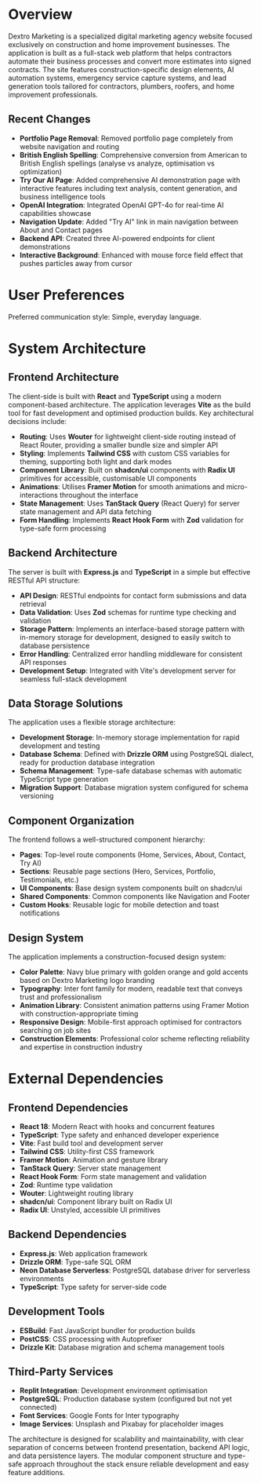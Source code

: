 # Overview

Dextro Marketing is a specialized digital marketing agency website focused exclusively on construction and home improvement businesses. The application is built as a full-stack web platform that helps contractors automate their business processes and convert more estimates into signed contracts. The site features construction-specific design elements, AI automation systems, emergency service capture systems, and lead generation tools tailored for contractors, plumbers, roofers, and home improvement professionals.

## Recent Changes

- **Portfolio Page Removal**: Removed portfolio page completely from website navigation and routing
- **British English Spelling**: Comprehensive conversion from American to British English spellings (analyse vs analyze, optimisation vs optimization)
- **Try Our AI Page**: Added comprehensive AI demonstration page with interactive features including text analysis, content generation, and business intelligence tools
- **OpenAI Integration**: Integrated OpenAI GPT-4o for real-time AI capabilities showcase
- **Navigation Update**: Added "Try AI" link in main navigation between About and Contact pages
- **Backend API**: Created three AI-powered endpoints for client demonstrations
- **Interactive Background**: Enhanced with mouse force field effect that pushes particles away from cursor

# User Preferences

Preferred communication style: Simple, everyday language.

# System Architecture

## Frontend Architecture
The client-side is built with **React** and **TypeScript** using a modern component-based architecture. The application leverages **Vite** as the build tool for fast development and optimised production builds. Key architectural decisions include:

- **Routing**: Uses **Wouter** for lightweight client-side routing instead of React Router, providing a smaller bundle size and simpler API
- **Styling**: Implements **Tailwind CSS** with custom CSS variables for theming, supporting both light and dark modes
- **Component Library**: Built on **shadcn/ui** components with **Radix UI** primitives for accessible, customisable UI components
- **Animations**: Utilises **Framer Motion** for smooth animations and micro-interactions throughout the interface
- **State Management**: Uses **TanStack Query** (React Query) for server state management and API data fetching
- **Form Handling**: Implements **React Hook Form** with **Zod** validation for type-safe form processing

## Backend Architecture
The server is built with **Express.js** and **TypeScript** in a simple but effective RESTful API structure:

- **API Design**: RESTful endpoints for contact form submissions and data retrieval
- **Data Validation**: Uses **Zod** schemas for runtime type checking and validation
- **Storage Pattern**: Implements an interface-based storage pattern with in-memory storage for development, designed to easily switch to database persistence
- **Error Handling**: Centralized error handling middleware for consistent API responses
- **Development Setup**: Integrated with Vite's development server for seamless full-stack development

## Data Storage Solutions
The application uses a flexible storage architecture:

- **Development Storage**: In-memory storage implementation for rapid development and testing
- **Database Schema**: Defined with **Drizzle ORM** using PostgreSQL dialect, ready for production database integration
- **Schema Management**: Type-safe database schemas with automatic TypeScript type generation
- **Migration Support**: Database migration system configured for schema versioning

## Component Organization
The frontend follows a well-structured component hierarchy:

- **Pages**: Top-level route components (Home, Services, About, Contact, Try AI)
- **Sections**: Reusable page sections (Hero, Services, Portfolio, Testimonials, etc.)
- **UI Components**: Base design system components built on shadcn/ui
- **Shared Components**: Common components like Navigation and Footer
- **Custom Hooks**: Reusable logic for mobile detection and toast notifications

## Design System
The application implements a construction-focused design system:

- **Color Palette**: Navy blue primary with golden orange and gold accents based on Dextro Marketing logo branding
- **Typography**: Inter font family for modern, readable text that conveys trust and professionalism
- **Animation Library**: Consistent animation patterns using Framer Motion with construction-appropriate timing
- **Responsive Design**: Mobile-first approach optimised for contractors searching on job sites
- **Construction Elements**: Professional color scheme reflecting reliability and expertise in construction industry

# External Dependencies

## Frontend Dependencies
- **React 18**: Modern React with hooks and concurrent features
- **TypeScript**: Type safety and enhanced developer experience
- **Vite**: Fast build tool and development server
- **Tailwind CSS**: Utility-first CSS framework
- **Framer Motion**: Animation and gesture library  
- **TanStack Query**: Server state management
- **React Hook Form**: Form state management and validation
- **Zod**: Runtime type validation
- **Wouter**: Lightweight routing library
- **shadcn/ui**: Component library built on Radix UI
- **Radix UI**: Unstyled, accessible UI primitives

## Backend Dependencies
- **Express.js**: Web application framework
- **Drizzle ORM**: Type-safe SQL ORM
- **Neon Database Serverless**: PostgreSQL database driver for serverless environments
- **TypeScript**: Type safety for server-side code

## Development Tools
- **ESBuild**: Fast JavaScript bundler for production builds
- **PostCSS**: CSS processing with Autoprefixer
- **Drizzle Kit**: Database migration and schema management tools

## Third-Party Services
- **Replit Integration**: Development environment optimisation
- **PostgreSQL**: Production database system (configured but not yet connected)
- **Font Services**: Google Fonts for Inter typography
- **Image Services**: Unsplash and Pixabay for placeholder images

The architecture is designed for scalability and maintainability, with clear separation of concerns between frontend presentation, backend API logic, and data persistence layers. The modular component structure and type-safe approach throughout the stack ensure reliable development and easy feature additions.